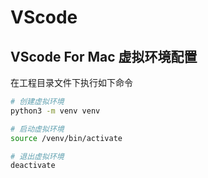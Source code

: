 # VScode 

## VScode For Mac 虚拟环境配置
在工程目录文件下执行如下命令
```sh
# 创建虚拟环境
python3 -m venv venv

# 启动虚拟环境
source /venv/bin/activate

# 退出虚拟环境
deactivate
```